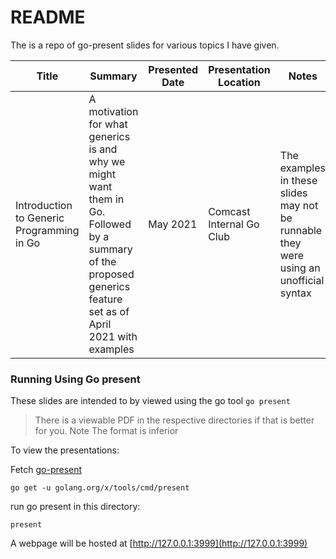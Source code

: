 # README

The is a repo of go-present slides for various topics I have given.

| Title | Summary | Presented Date | Presentation Location | Notes |
|--|--|--|--|--|
| Introduction to Generic Programming in Go | A motivation for what generics is and why we might want them in Go. Followed by a summary of the proposed generics feature set as of April 2021 with examples | May 2021 | Comcast Internal Go Club | The examples in these slides may not be runnable they were using an unofficial syntax |


### Running Using Go present

These slides are intended to by viewed using the go tool `go present`

> There is a viewable PDF in the respective directories if that is better for you. Note The format is inferior

To view the presentations:

Fetch [go-present](https://pkg.go.dev/golang.org/x/tools/present)
```
go get -u golang.org/x/tools/cmd/present
```

run go present in this directory:
```
present
```

A webpage will be hosted at [http://127.0.0.1:3999](http://127.0.0.1:3999)
